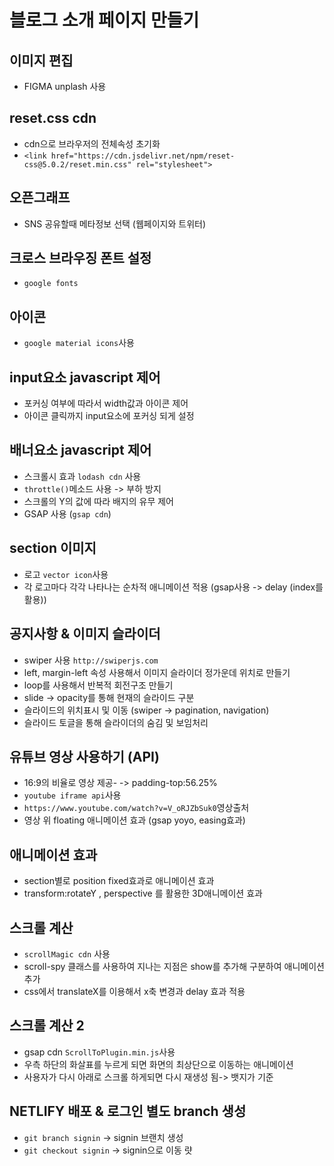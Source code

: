 # 블로그 소개 페이지 만들기 <br/>

## 이미지 편집

- FIGMA unplash 사용 <br/>

## reset.css cdn<br/>

- cdn으로 브라우저의 전체속성 초기화<br/>
- `<link href="https://cdn.jsdelivr.net/npm/reset-css@5.0.2/reset.min.css" rel="stylesheet">`<br/>


## 오픈그래프 <br/>

- SNS 공유할때 메타정보 선택 (웹페이지와 트위터) <br/>

## 크로스 브라우징 폰트 설정 <br/>

- `google fonts` <br/>

## 아이콘 <br/>

- `google material icons`사용<br/>

## input요소 javascript 제어 <br/>

- 포커싱 여부에 따라서 width값과 아이콘 제어  <br/>
- 아이콘 클릭까지 input요소에 포커싱 되게 설정 <br/>

## 배너요소 javascript 제어 <br/> 

- 스크롤시 효과 `lodash cdn` 사용<br/>
- `throttle()`메소드 사용 -> 부하 방지<br/>
- 스크롤의 Y의 값에 따라 배지의 유무 제어<br/>
- GSAP 사용 (`gsap cdn`)<br/>

## section 이미지

- 로고 `vector icon`사용<br/>
- 각 로고마다 각각 나타나는 순차적 애니메이션 적용 (gsap사용 -> delay (index를 활용))<br/>

## 공지사항 & 이미지 슬라이더 <br/>

- swiper 사용 `http://swiperjs.com`<br/>
- left, margin-left 속성 사용해서 이미지 슬라이더 정가운데 위치로 만들기<br/>
- loop를 사용해서 반복적 회전구조 만들기<br/>
- slide -> opacity를 통해 현재의 슬라이드 구분<br/>
- 슬라이드의 위치표시 및 이동 (swiper -> pagination, navigation)<br/>
- 슬라이드 토글을 통해 슬라이더의 숨김 및 보임처리 <br/>


## 유튜브 영상 사용하기 (API)

- 16:9의 비율로 영상 제공- -> padding-top:56.25%<br/>
- `youtube iframe api`사용  <br/>
- `https://www.youtube.com/watch?v=V_oRJZbSuk0`영상출처<br/>
- 영상 위 floating 애니메이션 효과 (gsap yoyo, easing효과)<br/>

## 애니메이션 효과 

- section별로 position fixed효과로 애니메이션 효과<br/>
- transform:rotateY , perspective 를 활용한 3D애니메이션 효과 <br/>

## 스크롤 계산 

- `scrollMagic cdn` 사용<br/>
- scroll-spy 클래스를 사용하여 지나는 지점은 show를 추가해 구분하여 애니메이션 추가<br/>
- css에서 translateX를 이용해서 x축 변경과 delay 효과 적용 <br/>

## 스크롤 계산 2

- gsap cdn `ScrollToPlugin.min.js`사용<br/>
- 우측 하단의 화살표를 누르게 되면 화면의 최상단으로 이동하는 애니메이션 <br/>
- 사용자가 다시 아래로 스크롤 하게되면 다시 재생성 됨-> 뱃지가 기준<br/>


## NETLIFY 배포 & 로그인 별도 branch 생성

- `git branch signin` -> signin 브랜치 생성 <br/>
- `git checkout signin` -> signin으로 이동 럇 <br/>




